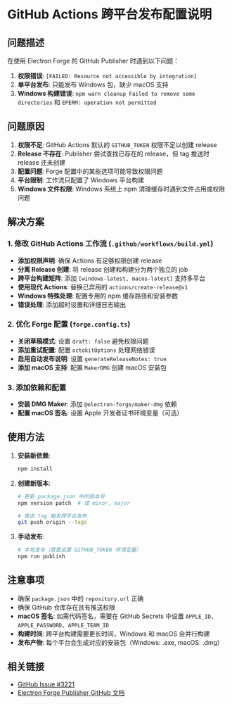 # GitHub Actions 跨平台发布配置说明

## 问题描述

在使用 Electron Forge 的 GitHub Publisher 时遇到以下问题：
1. **权限错误**: `[FAILED: Resource not accessible by integration]`
2. **单平台发布**: 只能发布 Windows 包，缺少 macOS 支持
3. **Windows 构建错误**: `npm warn cleanup Failed to remove some directories` 和 `EPERM: operation not permitted`

## 问题原因

1. **权限不足**: GitHub Actions 默认的 `GITHUB_TOKEN` 权限不足以创建 release
2. **Release 不存在**: Publisher 尝试查找已存在的 release，但 tag 推送时 release 还未创建
3. **配置问题**: Forge 配置中的某些选项可能导致权限问题
4. **平台限制**: 工作流只配置了 Windows 平台构建
5. **Windows 文件权限**: Windows 系统上 npm 清理缓存时遇到文件占用或权限问题

## 解决方案

### 1. 修改 GitHub Actions 工作流 (`.github/workflows/build.yml`)

- **添加权限声明**: 确保 Actions 有足够权限创建 release
- **分离 Release 创建**: 将 release 创建和构建分为两个独立的 job
- **跨平台构建矩阵**: 添加 `[windows-latest, macos-latest]` 支持多平台
- **使用现代 Actions**: 替换已弃用的 `actions/create-release@v1`
- **Windows 特殊处理**: 配置专用的 npm 缓存路径和安装参数
- **错误处理**: 添加超时设置和详细日志输出

### 2. 优化 Forge 配置 (`forge.config.ts`)

- **关闭草稿模式**: 设置 `draft: false` 避免权限问题
- **添加重试配置**: 配置 `octokitOptions` 处理网络错误
- **启用自动发布说明**: 设置 `generateReleaseNotes: true`
- **添加 macOS 支持**: 配置 `MakerDMG` 创建 macOS 安装包

### 3. 添加依赖和配置

- **安装 DMG Maker**: 添加 `@electron-forge/maker-dmg` 依赖
- **配置 macOS 签名**: 设置 Apple 开发者证书环境变量（可选）

## 使用方法

1. **安装新依赖**:
   ```bash
   npm install
   ```

2. **创建新版本**:
   ```bash
   # 更新 package.json 中的版本号
   npm version patch  # 或 minor, major
   
   # 推送 tag 触发跨平台发布
   git push origin --tags
   ```

3. **手动发布**:
   ```bash
   # 本地发布（需要设置 GITHUB_TOKEN 环境变量）
   npm run publish
   ```

## 注意事项

- 确保 `package.json` 中的 `repository.url` 正确
- 确保 GitHub 仓库存在且有推送权限
- **macOS 签名**: 如需代码签名，需要在 GitHub Secrets 中设置 `APPLE_ID`、`APPLE_PASSWORD`、`APPLE_TEAM_ID`
- **构建时间**: 跨平台构建需要更长时间，Windows 和 macOS 会并行构建
- **发布产物**: 每个平台会生成对应的安装包（Windows: .exe, macOS: .dmg）

## 相关链接

- [GitHub Issue #3221](https://github.com/electron/forge/issues/3221)
- [Electron Forge Publisher GitHub 文档](https://www.electronforge.io/config/publishers/github)